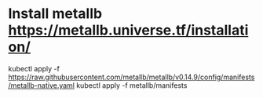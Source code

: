 # Install metallb https://metallb.universe.tf/installation/
kubectl apply -f https://raw.githubusercontent.com/metallb/metallb/v0.14.9/config/manifests/metallb-native.yaml
kubectl apply -f metallb/manifests 